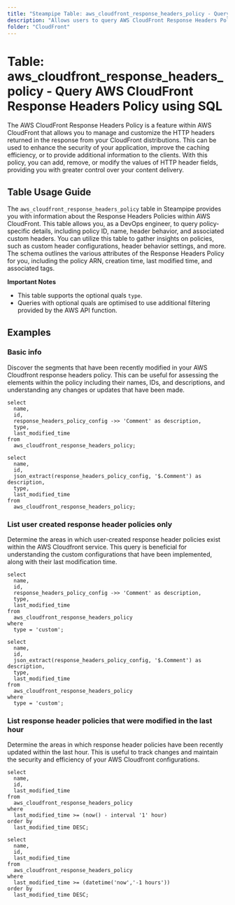 ```yaml
---
title: "Steampipe Table: aws_cloudfront_response_headers_policy - Query AWS CloudFront Response Headers Policy using SQL"
description: "Allows users to query AWS CloudFront Response Headers Policies, providing information about the policy configurations that determine the headers CloudFront includes in HTTP responses."
folder: "CloudFront"
---
```


# Table: aws_cloudfront_response_headers_policy - Query AWS CloudFront Response Headers Policy using SQL

The AWS CloudFront Response Headers Policy is a feature within AWS CloudFront that allows you to manage and customize the HTTP headers returned in the response from your CloudFront distributions. This can be used to enhance the security of your application, improve the caching efficiency, or to provide additional information to the clients. With this policy, you can add, remove, or modify the values of HTTP header fields, providing you with greater control over your content delivery.

## Table Usage Guide

The `aws_cloudfront_response_headers_policy` table in Steampipe provides you with information about the Response Headers Policies within AWS CloudFront. This table allows you, as a DevOps engineer, to query policy-specific details, including policy ID, name, header behavior, and associated custom headers. You can utilize this table to gather insights on policies, such as custom header configurations, header behavior settings, and more. The schema outlines the various attributes of the Response Headers Policy for you, including the policy ARN, creation time, last modified time, and associated tags.

**Important Notes**
- This table supports the optional quals `type`.
- Queries with optional quals are optimised to use additional filtering provided by the AWS API function.

## Examples

### Basic info
Discover the segments that have been recently modified in your AWS Cloudfront response headers policy. This can be useful for assessing the elements within the policy including their names, IDs, and descriptions, and understanding any changes or updates that have been made.

```sql+postgres
select
  name,
  id,
  response_headers_policy_config ->> 'Comment' as description,
  type,
  last_modified_time
from
  aws_cloudfront_response_headers_policy;
```

```sql+sqlite
select
  name,
  id,
  json_extract(response_headers_policy_config, '$.Comment') as description,
  type,
  last_modified_time
from
  aws_cloudfront_response_headers_policy;
```

### List user created response header policies only
Determine the areas in which user-created response header policies exist within the AWS Cloudfront service. This query is beneficial for understanding the custom configurations that have been implemented, along with their last modification time.

```sql+postgres
select
  name,
  id,
  response_headers_policy_config ->> 'Comment' as description,
  type,
  last_modified_time
from
  aws_cloudfront_response_headers_policy
where
  type = 'custom';
```

```sql+sqlite
select
  name,
  id,
  json_extract(response_headers_policy_config, '$.Comment') as description,
  type,
  last_modified_time
from
  aws_cloudfront_response_headers_policy
where
  type = 'custom';
```

### List response header policies that were modified in the last hour
Determine the areas in which response header policies have been recently updated within the last hour. This is useful to track changes and maintain the security and efficiency of your AWS Cloudfront configurations.

```sql+postgres
select
  name,
  id,
  last_modified_time
from
  aws_cloudfront_response_headers_policy
where
  last_modified_time >= (now() - interval '1' hour)
order by
  last_modified_time DESC;
```

```sql+sqlite
select
  name,
  id,
  last_modified_time
from
  aws_cloudfront_response_headers_policy
where
  last_modified_time >= (datetime('now','-1 hours'))
order by
  last_modified_time DESC;
```